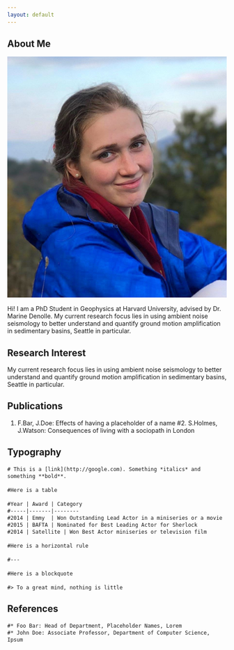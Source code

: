 ```yaml
---
layout: default
---
```


## About Me

<img class="profile-picture" src="natasha_headshot_dilijan.jpeg">

Hi! I am a PhD Student in Geophysics at Harvard University, advised by Dr. Marine Denolle. My current research focus lies in using ambient noise seismology to better understand and quantify ground motion amplification in sedimentary basins, Seattle in particular.


## Research Interest

My current research focus lies in using ambient noise seismology to better understand and quantify ground motion amplification in sedimentary basins, Seattle in particular.

## Publications

1. F.Bar, J.Doe: Effects of having a placeholder of a name
    #2. S.Holmes, J.Watson: Consequences of living with a sociopath in London

## Typography

    # This is a [link](http://google.com). Something *italics* and something **bold**.

    #Here is a table

    #Year | Award | Category
    #-----|-------|--------
    #2014 | Emmy  | Won Outstanding Lead Actor in a miniseries or a movie
    #2015 | BAFTA | Nominated for Best Leading Actor for Sherlock
    #2014 | Satellite | Won Best Actor miniseries or television film

    #Here is a horizontal rule

    #---

    #Here is a blockquote

    #> To a great mind, nothing is little

## References

    #* Foo Bar: Head of Department, Placeholder Names, Lorem
    #* John Doe: Associate Professor, Department of Computer Science, Ipsum
